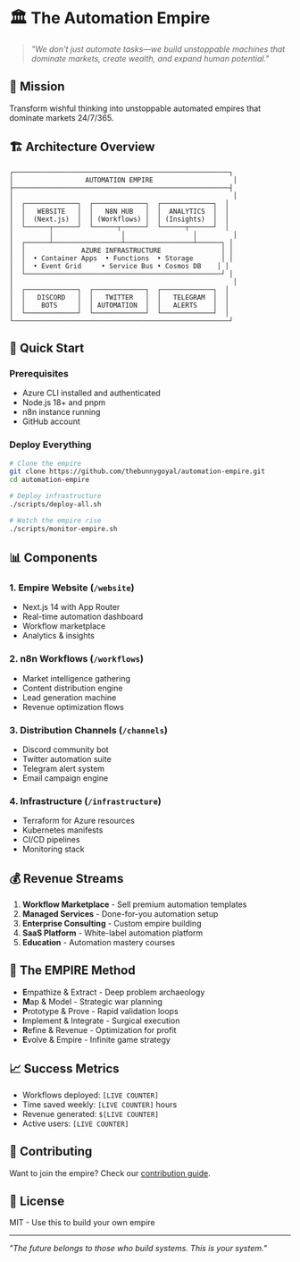 # 🏛️ The Automation Empire

> *"We don't just automate tasks—we build unstoppable machines that dominate markets, create wealth, and expand human potential."*

## 🎯 Mission

Transform wishful thinking into unstoppable automated empires that dominate markets 24/7/365.

## 🏗️ Architecture Overview

```
┌──────────────────────────────────────────────────────┐
│                  AUTOMATION EMPIRE                    │
├──────────────────────────────────────────────────────┤
│                                                       │
│  ┌─────────────┐  ┌─────────────┐  ┌─────────────┐  │
│  │   WEBSITE   │  │   N8N HUB   │  │  ANALYTICS  │  │
│  │  (Next.js)  │  │ (Workflows) │  │ (Insights)  │  │
│  └──────┬──────┘  └──────┬──────┘  └──────┬──────┘  │
│         │                 │                 │         │
│  ┌──────┴─────────────────┴─────────────────┴──────┐ │
│  │              AZURE INFRASTRUCTURE               │ │
│  │  • Container Apps  • Functions  • Storage       │ │
│  │  • Event Grid     • Service Bus • Cosmos DB    │ │
│  └─────────────────────────────────────────────────┘ │
│                                                       │
│  ┌─────────────┐  ┌─────────────┐  ┌─────────────┐  │
│  │   DISCORD   │  │   TWITTER   │  │   TELEGRAM  │  │
│  │    BOTS     │  │ AUTOMATION  │  │   ALERTS    │  │
│  └─────────────┘  └─────────────┘  └─────────────┘  │
└──────────────────────────────────────────────────────┘
```

## 🚀 Quick Start

### Prerequisites
- Azure CLI installed and authenticated
- Node.js 18+ and pnpm
- n8n instance running
- GitHub account

### Deploy Everything

```bash
# Clone the empire
git clone https://github.com/thebunnygoyal/automation-empire.git
cd automation-empire

# Deploy infrastructure
./scripts/deploy-all.sh

# Watch the empire rise
./scripts/monitor-empire.sh
```

## 📊 Components

### 1. **Empire Website** (`/website`)
- Next.js 14 with App Router
- Real-time automation dashboard
- Workflow marketplace
- Analytics & insights

### 2. **n8n Workflows** (`/workflows`)
- Market intelligence gathering
- Content distribution engine
- Lead generation machine
- Revenue optimization flows

### 3. **Distribution Channels** (`/channels`)
- Discord community bot
- Twitter automation suite
- Telegram alert system
- Email campaign engine

### 4. **Infrastructure** (`/infrastructure`)
- Terraform for Azure resources
- Kubernetes manifests
- CI/CD pipelines
- Monitoring stack

## 💰 Revenue Streams

1. **Workflow Marketplace** - Sell premium automation templates
2. **Managed Services** - Done-for-you automation setup
3. **Enterprise Consulting** - Custom empire building
4. **SaaS Platform** - White-label automation platform
5. **Education** - Automation mastery courses

## 🎯 The EMPIRE Method

- **E**mpathize & Extract - Deep problem archaeology
- **M**ap & Model - Strategic war planning  
- **P**rototype & Prove - Rapid validation loops
- **I**mplement & Integrate - Surgical execution
- **R**efine & Revenue - Optimization for profit
- **E**volve & Empire - Infinite game strategy

## 📈 Success Metrics

- Workflows deployed: `[LIVE COUNTER]`
- Time saved weekly: `[LIVE COUNTER]` hours
- Revenue generated: `$[LIVE COUNTER]`
- Active users: `[LIVE COUNTER]`

## 🤝 Contributing

Want to join the empire? Check our [contribution guide](CONTRIBUTING.md).

## 📜 License

MIT - Use this to build your own empire

---

*"The future belongs to those who build systems. This is your system."*